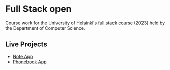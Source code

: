 # Full Stack open
Course work for the University of Helsinki's [full stack course](https://fullstackopen.com/en/about) (2023) held by the Department of Computer Science.

## Live Projects
- [Note App](https://fullstackopen-notes.onrender.com/)
- [Phonebook App](https://fullstackopen-phonebook-zw3n.onrender.com)
